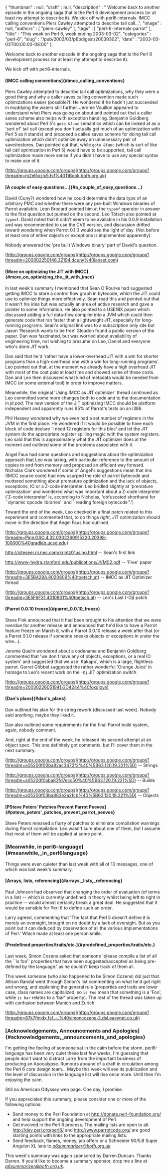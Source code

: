 {
   "thumbnail" : null,
   "draft" : null,
   "description" : " Welcome back to another episode in the ongoing saga that is the Perl 6 development process (or at least my attempt to describe it). We kick off with perl6-internals. IMCC calling conventions Piers Cawley attempted to describe tail call...",
   "image" : null,
   "authors" : [
      "piers-cawley"
   ],
   "tags" : [
      "perl-6-internals-parrot"
   ],
   "title" : "This week on Perl 6, week ending 2003-03-02",
   "categories" : "perl-6",
   "slug" : "/pub/2003/03/p6pdigest/20030302",
   "date" : "2003-03-03T00:00:00-08:00"
}





Welcome back to another episode in the ongoing saga that is the Perl 6
development process (or at least my attempt to describe it).

We kick off with perl6-internals.

#### [IMCC calling conventions]{#imcc_calling_conventions}

Piers Cawley attempted to describe tail call optimizations, why they
were a good thing and why a caller saves calling convention made such
optimizations easier (possible?). He wondered if he hadn't just
succeeded in muddying the waters still further. Jerome Vouillon appeared
to understand what Piers was going on about and pointed out that a
caller saves scheme also helps with exception handling. Benjamin
Goldberg wondered about Perl 5's `goto &func` semantics which can be
looked at as a 'sort of' tail call (except you don't actually get much
of an optimization with Perl 5 as it stands) and proposed a callee saves
scheme for doing tail call optimization which didn't optimize away an
unnecessary pair of save/restores. Dan pointed out that, while
`goto &func` (which is sort of like tail call optimization in Perl 5)
would have to be supported, tail call optimization made more sense if
you didn't have to use any special syntax to make use of it.

[http://groups.google.com/groups](http://groups.google.com/groups?threadm=m2el5xzix5.fsf%40TiBook.bofh.org.uk)

#### [A couple of easy questions...]{#a_couple_of_easy_questions...}

David (Cuny?) wondered how he could determine the data type of an
arbitrary PMC and whether there were any pre-built Windows binaries of
Parrot available. Leon Brocard pointed him at the `typeof` operator in
answer to the first question but punted on the second. Leo Tötsch also
pointed at `typeof`. David noted that it didn't seem to be available in
his 0.0.9 installation and was recommended to use the CVS version, and
discussion drifted toward wondering when Parrot 0.1.0 would see the
light of day. (Not before at least one of either objects or exceptions
is implemented apparently).

Nobody answered the 'pre built Windows binary' part of David's question.

[http://groups.google.com/groups](http://groups.google.com/groups?threadm=200302250146.32194.dcuny%40lanset.com)

#### [More on optimizing the JIT with IMCC]{#more_on_optimizing_the_jit_with_imcc}

In last week's summary I mentioned that Sean O'Rourke had suggested
getting IMCC to store a control flow graph in bytecode, which the JIT
could use to optimize things more effectively. Sean read this and
pointed out that it wasn't his idea but was actually an area of active
research and gave a pointer to some information. He also pointed to a
USENIX paper which discussed adding a full data-flow compiler into a JVM
which could then generate code that ran faster than a lightweight JIT,
especially for long-running programs. Sean's original link was to a
subscription only site but Jason 'Research wants to be free' Gloudon
found a public version of the paper. Dan was fascinated, but was worried
about availability of engineering time, not wishing to presume on Leo,
Daniel and everyone who's done JIT work.

Dan said that he'd 'rather have a lower-overhead JIT with a win for
shorter programs than a high-overhead one with a win for long-running
programs'. Leo pointed out that, at the moment we already have a high
overhead JIT with most of the cost paid at load time and showed some of
these costs. Dan and Leo then discussed what kind of metadata would be
needed from IMCC (or some external tool) in order to improve matters.

Meanwhile, the original 'Using IMCC as JIT optimizer' thread continued
as Leo committed some more changes both to code and to the documentation
in *jit.pod*. The new version of the JIT optimizing IMCC should be
platform independent and apparently runs 95% of Parrot's tests on an
i386.

Phil Hassey wondered why we even had a set number of registers in the
JVM in the first place. He wondered if it would be possible to have each
block of code declare 'I need 12 registers for this bloc' and let the
JIT system do the appropriate register spilling magic with the system
registers. Leo said that this is approximately what the JIT optimizer
does at the moment and outlined some of the problems associated with it.

Angel Faus had some questions and suggestions about the optimization
approach that Leo was taking, with particular reference to the amount of
copies to and from memory and proposed an efficient way forward.
Nicholas Clark wondered if some of Angel's suggestions mean that imc
(IMCC source code) had now usurped the role of parrot bytecode and
muttered something about premature optimization and the lack of objects,
exceptions, IO or a Z-code interpreter. Leo bridled slightly at
'premature optimization' and wondered what was important about a Z-code
interpreter ('Z-code interpreter' is, according to Nicholas, 'obfuscated
shorthand for \`\`dynamic opcode libraries'' and \`\`reading foreign
bytecode''.')

Toward the end of the week, Leo checked in a final patch related to this
experiment and commented that, to do things *right*, JIT optimization
should move in the direction that Angel Faus had outlined.

[http://groups.google.com/groups](http://groups.google.com/groups?threadm=Pine.GSO.4.32.0302260915220.20398-100000%40gradlab.ucsd.edu)

<http://citeseer.nj.nec.com/krintz01using.html> -- Sean's first link

<http://www-hydra.stanford.edu/publications/JVM02.pdf> -- 'Free' paper

[http://groups.google.com/groups](http://groups.google.com/groups?threadm=3E5B428A.8020809%40toetsch.at)
-- IMCC as JIT Optimizer thread

[http://groups.google.com/groups](http://groups.google.com/groups?threadm=3E5F6F31.4010801%40toetsch.at)
-- Leo's Last (-Oj) patch

#### [Parrot 0.0.10 freeze]{#parrot_0.0.10_freeze}

Steve Fink announced that it had been brought to his attention that we
were overdue for another release and announced that he'd like to have a
Parrot feature freeze on March 8, with a Parrot 0.0.10 release a week
after that (or a Parrot 0.1.0 release if someone sneaks objects or
exceptions in under the wire...).

Jerome Quelin wondered about a codename and Benjamin Goldberg commented
that 'we don't have any of objects, exceptions, or a real IO system' and
suggested that we use 'Kakapo', which is a large, flightless parrot.
Garret Göbbel suggested the rather wonderful 'Orange Juice' in homage to
Leo's recent work on the `-Oj` JIT optimization switch.

[http://groups.google.com/groups](http://groups.google.com/groups?threadm=20030226051941.GD4244%40foxglove)

#### [Dan's plans]{#dan's_plans}

Dan outlined his plan for the string rework (discussed last week).
Nobody said anything, maybe they liked it.

Dan also outlined some requirements for the final Parrot build system,
again, nobody comment.

And, right at the end of the week, he released his second attempt at an
object spec. This one definitely got comments, but I'll cover them in
the next summary.

[http://groups.google.com/groups](http://groups.google.com/groups?threadm=a05200f00ba82ac3472f2%40%5B63.120.19.221%5D)
-- Strings

[http://groups.google.com/groups](http://groups.google.com/groups?threadm=a05200f0aba83fd7ecc50%40%5B63.120.19.221%5D)
-- Builds

[http://groups.google.com/groups](http://groups.google.com/groups?threadm=a05200f03ba882e2a2fcb%40%5B63.120.19.221%5D)
-- Objects

#### [PSteve Peters' Patches Prevent Parrot Peeves]{#psteve_peters'_patches_prevent_parrot_peeves}

Steve Peters released a flurry of patches to eliminate compilation
warnings during Parrot compilation. Leo wasn't sure about one of them,
but I assume that most of them will be applied at some point.

### [Meanwhile, in perl6-language]{#meanwhile,_in_perl6language}

Things were even quieter than last week with all of 10 messages, one of
which was last week's summary.

#### [Arrays, lists, referencing]{#arrays,_lists,_referencing}

Paul Johnson had observed that changing the order of evaluation (of
terms in a list) -- which is currently undefined in theory whilst being
left to right in practice -- would almost certainly break a great deal.
He suggested that it would be sensible for Perl 6 to define such an
order.

Larry agreed, commenting that 'The fact that Perl 5 doesn't define it is
merely an oversight, brought on no doubt by a lack of oversight. But as
you point out it can deduced by observation of all the various
implementations of Perl.' Which made at least one person smile.

#### [Predefined properties/traits/etc.]{#predefined_properties/traits/etc.}

Last week, Simon Cozens asked that someone 'please compile a list of all
the \`\`is foo'' properties that have been suggested/accepted as being
pre-defined by the language.' as he couldn't keep track of them all.

This week someone (who also happened to be Simon Cozens) did just that.
Allison Randal went through Simon's list commenting on what he'd got
right and wrong, and explaining the general rule (properties and traits
are lower case, class names are capitalized, so `is Foo` mean that
something is a 'Foo', while `is bar` relates to a 'bar' property). The
rest of the thread was taken up with confusion between Munich and
Zurich.

[http://groups.google.com/groups](http://groups.google.com/groups?threadm=87k7fjnidx.fsf_-_%40simoncozens-2.dsl.easynet.co.uk)

### [Acknowledgements, Announcements and Apologies]{#acknowledgements,_announcements_and_apologies}

I'm getting the feeling of someone sat in the calm before the storm.
perl6-language has been very quiet these last few weeks, I'm guessing
that people don't want to distract Larry from the important business of
producing an Apocalypse. Rumours abound of a draft in circulation among
the Perl 6 core design team... Maybe this week will see its publication
and the level of discussion in the language list will rise once more.
Until then I'm enjoying the calm.

Still no American Odyssey web page. One day, I promise.

If you appreciated this summary, please consider one or more of the
following options:

-   Send money to the Perl Foundation at
    <http://donate.perl-foundation.org/> and help support the ongoing
    development of Perl.
-   Get involved in the Perl 6 process. The mailing lists are open to
    all. <http://dev.perl.org/perl6/> and <http://www.parrotcode.org/>
    are good starting points with links to the appropriate mailing
    lists.
-   Send feedback, flames, money, job offers or a Schneider 90/5.8 Super
    Angulon XL lens to *<p6summarizer@bofh.org.uk>*

This week's summary was again sponsored by Darren Duncan. Thanks Darren.
If you'd like to become a summary sponsor, drop me a line at
*<p6summarizer@bofh.org.uk>*.


